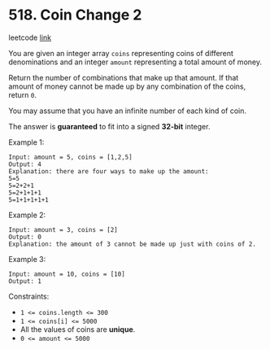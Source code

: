 # 518. Coin Change 2

leetcode [link][problem]

You are given an integer array `coins` representing coins of different denominations and an integer `amount` representing a total amount of money.

Return the number of combinations that make up that amount. If that amount of money cannot be made up by any combination of the coins, return `0`.

You may assume that you have an infinite number of each kind of coin.

The answer is **guaranteed** to fit into a signed **32-bit** integer.

Example 1:

```
Input: amount = 5, coins = [1,2,5]
Output: 4
Explanation: there are four ways to make up the amount:
5=5
5=2+2+1
5=2+1+1+1
5=1+1+1+1+1
```

Example 2:

```
Input: amount = 3, coins = [2]
Output: 0
Explanation: the amount of 3 cannot be made up just with coins of 2.
```

Example 3:

```
Input: amount = 10, coins = [10]
Output: 1
```

Constraints:

* `1 <= coins.length <= 300`
* `1 <= coins[i] <= 5000`
* All the values of coins are **unique**.
* `0 <= amount <= 5000`

[problem]: https://leetcode.com/problems/coin-change-2/
